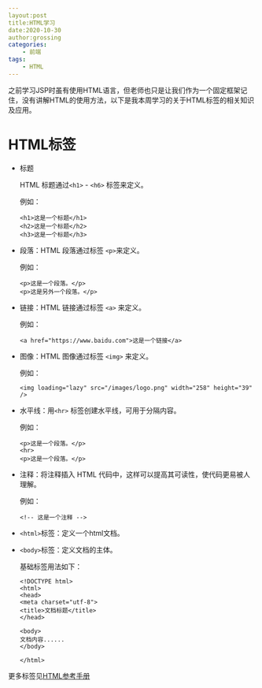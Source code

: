 ```yaml
---
layout:post
title:HTML学习  
date:2020-10-30  
author:grossing  
categories:  
    - 前端  
tags:  
    - HTML  
---
```




之前学习JSP时虽有使用HTML语言，但老师也只是让我们作为一个固定框架记住，没有讲解HTML的使用方法，以下是我本周学习的关于HTML标签的相关知识及应用。



# HTML标签

- 标题

  HTML 标题通过`<h1>` - `<h6>` 标签来定义。

  例如：

  ```
  <h1>这是一个标题</h1>
  <h2>这是一个标题</h2>
  <h3>这是一个标题</h3>
  ```

- 段落：HTML 段落通过标签 `<p>`来定义。

  例如：

  ```
  <p>这是一个段落。</p>
  <p>这是另外一个段落。</p>
  ```

- 链接：HTML 链接通过标签 `<a>` 来定义。

  例如：

  ```
  <a href="https://www.baidu.com">这是一个链接</a>
  ```

- 图像：HTML 图像通过标签 `<img>` 来定义。

  例如：

  ```
  <img loading="lazy" src="/images/logo.png" width="258" height="39" />
  ```

- 水平线：用`<hr>` 标签创建水平线，可用于分隔内容。

  例如：

  ```
  <p>这是一个段落。</p>
  <hr>
  <p>这是一个段落。</p>
  ```

- 注释：将注释插入 HTML 代码中，这样可以提高其可读性，使代码更易被人理解。

  例如：

  ```
  <!-- 这是一个注释 -->
  ```

- `<html>`标签：定义一个html文档。

- `<body>`标签：定义文档的主体。

  基础标签用法如下：

  ```
  <!DOCTYPE html>
  <html>
  <head>
  <meta charset="utf-8">
  <title>文档标题</title>
  </head>
   
  <body>
  文档内容......
  </body>
   
  </html>
  ```

更多标签见[HTML参考手册](https://www.runoob.com/tags/ref-byfunc.html)
